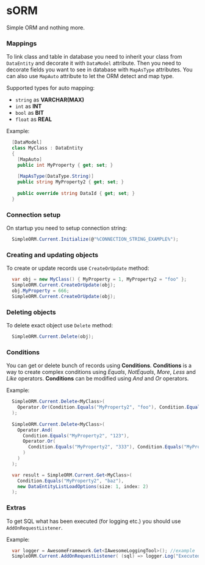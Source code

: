 # sORM
Simple ORM and nothing more.

### Mappings
To link class and table in database you need to inherit your class from `DataEntity` and decorate it with `DataModel` attribute.
Then you need to decorate fields you want to see in database with `MapAsType` attributes.
You can also use `MapAuto` attribute to let the ORM detect and map type.

Supported types for auto mapping:

* `string` as **VARCHAR(MAX)**
* `int` as **INT**
* `bool` as **BIT**
* `float` as **REAL**

Example: 
```c#
  [DataModel]
  class MyClass : DataEntity
  {
    [MapAuto]
    public int MyProperty { get; set; }
  
    [MapAsType(DataType.String)]
    public string MyProperty2 { get; set; }
  
    public override string DataId { get; set; }
  }
```

### Connection setup
On startup you need to setup connection string:

```c#
  SimpleORM.Current.Initialize(@"%CONNECTION_STRING_EXAMPLE%");
```

### Creating and updating objects
To create or update records use `CreateOrUpdate` method:

```c#
  var obj = new MyClass() { MyProperty = 1, MyProperty2 = "foo" };
  SimpleORM.Current.CreateOrUpdate(obj);
  obj.MyProperty = 666;
  SimpleORM.Current.CreateOrUpdate(obj);
```

### Deleting objects
To delete exact object use `Delete` method:

```c#
  SimpleORM.Current.Delete(obj);
```

### Conditions
You can get or delete bunch of records using **Conditions**.
**Conditions** is a way to create complex conditions using *Equals*, *NotEquals*, *More*, *Less* and *Like* operators.
**Conditions** can be modified using *And* and *Or* operators.

Example:

```c#
  SimpleORM.Current.Delete<MyClass>(
    Operator.Or(Condition.Equals("MyProperty2", "foo"), Condition.Equals("MyProperty", 2))
  );
  
  SimpleORM.Current.Delete<MyClass>(
    Operator.And(
      Condition.Equals("MyProperty2", "123"), 
      Operator.Or(
        Condition.Equals("MyProperty2", "333"), Condition.Equals("MyProperty", 999)
      )
    )
  );

  var result = SimpleORM.Current.Get<MyClass>(
    Condition.Equals("MyProperty2", "baz"),
    new DataEntityListLoadOptions(size: 1, index: 2)
  );
```

### Extras
To get SQL what has been executed (for logging etc.) you should use `AddOnRequestListener`.

Example:
```c#
  var logger = AwesomeFramework.Get<IAwesomeLoggingTool>(); //example
  SimpleORM.Current.AddOnRequestListener( (sql) => logger.Log("Executed SQL: " + sql) );
```
